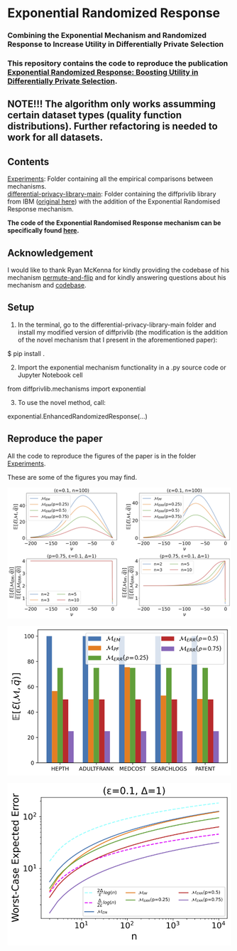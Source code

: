# Exponential Randomized Response 
### Combining the Exponential Mechanism and Randomized Response to Increase Utility in Differentially Private Selection
### This repository contains the code to reproduce the publication [Exponential Randomized Response: Boosting Utility in Differentially Private Selection](https://arxiv.org/abs/2201.03913).

## NOTE!!! The algorithm only works  assumming certain dataset types (quality function distributions). Further refactoring is needed to work for all datasets.

## Contents

[Experiments](https://github.com/gonzalo-munillag/Exponential_Randomised_Response/tree/main/Experiments): Folder containing all the empirical comparisons between mechanisms.  
[differential-privacy-library-main](https://github.com/gonzalo-munillag/Exponential_Randomised_Response/tree/main/differential-privacy-library-main): Folder containing the diffprivlib library from IBM ([original here](https://github.com/IBM/differential-privacy-library)) with the addition of the Exponential Randomised Response mechanism. 

**The code of the Exponential Randomised Response mechanism can be specifically found [here](https://github.com/gonzalo-munillag/Exponential_Randomised_Response/blob/0155ffea84110c2c02841f070bdb5379381b2cb7/differential-privacy-library-main/diffprivlib/mechanisms/exponential.py#L194).**

## Acknowledgement

I would like to thank Ryan McKenna for kindly providing the codebase of his mechanism [permute-and-flip](https://crossminds.ai/video/permute-and-flip-a-new-mechanism-for-differentially-private-selection-606fe85ff43a7f2f827c0a45/) and for kindly answering questions about his mechanism and [codebase](https://github.com/ryan112358/permute-and-flip).

## Setup

1) In the terminal, go to the differential-privacy-library-main folder and install my modified version of diffprivlib (the modification is the addition of the novel mechanism that I present in the aforementioned paper):

$ pip install .

2) Import the exponential mechanism functionality in a .py source code or Jupyter Notebook cell

from diffprivlib.mechanisms import exponential

3) To use the novel method, call:

 exponential.EnhancedRandomizedResponse(...)
 
## Reproduce the paper

All the code to reproduce the figures of the paper is in the folder [Experiments](https://github.com/gonzalo-munillag/Exponential_Randomised_Response/tree/main/Experiments).

These are some of the figures you may find.

![1](Experiments/Figures/zz_Expected_errors_experiments_varying_c_mid_num_categories_low_eps.png)

![1](Experiments/Figures/zz_median_Expected_error_bar_plot.png)

![1](Experiments/Figures/zz_Bounded_worst_case_expected_error_analysis_low_eps.png)


